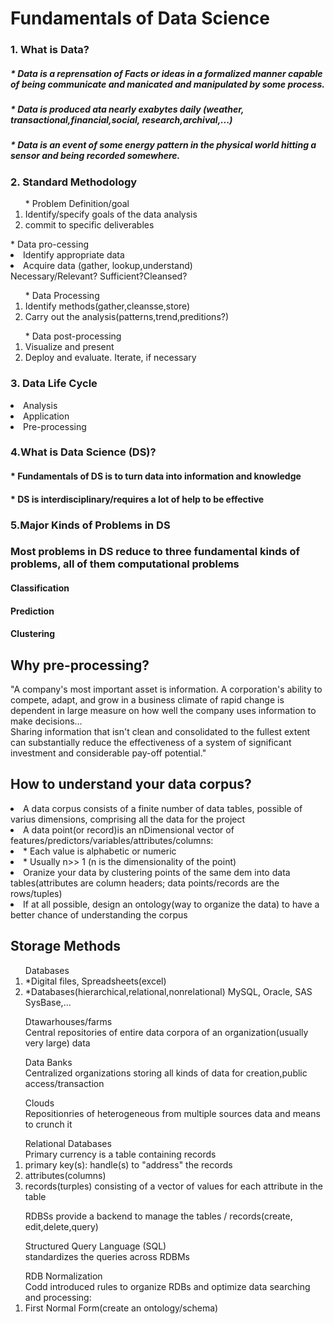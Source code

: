 # Fundamentals of Data Science #
### 1. What is Data? ###
##### * Data is a reprensation of Facts or ideas in a formalized manner capable of being communicate and manicated and manipulated by some process. #####
##### * Data is produced ata nearly exabytes daily (weather, transactional,financial,social, research,archival,...) ##### 
##### * Data is an event of some energy pattern in the physical world hitting a sensor and being recorded somewhere. #####

### 2. Standard Methodology ###
<ol>* Problem Definition/goal
  <li>Identify/specify goals of the data analysis</li>
  <li>commit to specific deliverables</li>
</ol>
</ol> * Data pro-cessing 
  <li> Identify appropriate data</li>
  <li> Acquire data (gather, lookup,understand)<br> Necessary/Relevant? Sufficient?Cleansed?</li>
</ol>
<ol> * Data Processing
  <li>Identify methods(gather,cleansse,store)</li>
  <li>Carry out the analysis(patterns,trend,preditions?)</li>
</ol>
<ol> * Data post-processing
    <li>Visualize and present</li>
    <li>Deploy and evaluate. Iterate, if necessary</li>
</ol>

### 3. Data Life Cycle ###
<li> Analysis </li>
<li> Application </li>
<li> Pre-processing </li>   

### 4.What is Data Science (DS)? ###
#### * Fundamentals of DS is to turn data into information and knowledge ####
#### * DS is interdisciplinary/requires a lot of help to be effective ####

### 5.Major Kinds of Problems in DS ###
### Most problems in DS reduce to three fundamental kinds of problems, all of them computational problems ###
#### Classification #### 
#### Prediction ####
#### Clustering ####
    
## Why pre-processing? ##   
<p> "A company's most important asset is information. A corporation's ability to compete, adapt, and grow in a business climate of rapid change is dependent in large measure on how well the company uses information to make decisions...<br> Sharing information that isn't clean and consolidated to the fullest extent can substantially reduce the effectiveness of a system of significant investment and considerable pay-off potential."
</p>

## How to understand your data corpus? ##
<li>A data corpus consists of a finite number of data tables, possible of varius dimensions, comprising all the data for the project</li>
<li>A data point(or record)is an nDimensional vector of features/predictors/variables/attributes/columns:
  <li> * Each value is alphabetic or numeric</li>
  <li> * Usually n>> 1 (n is the dimensionality of the point)</li>
</li>
<li>Oranize your data by clustering points of the same dem into data tables(attributes are column headers; data points/records are the rows/tuples)</li>
<li>If at all possible, design an ontology(way to organize the data) to have a better chance of understanding the corpus</li>


## Storage Methods ##
<p>
  <ol>Databases
    <li> *Digital files, Spreadsheets(excel)</li>
    <li> *Databases(hierarchical,relational,nonrelational) MySQL, Oracle, SAS SysBase,...</li>
  </ol>
  <ol>Dtawarhouses/farms <br>
    Central repositories of entire data corpora of an organization(usually very large) data
  </ol>
  <ol>Data Banks <br>
    Centralized organizations storing all kinds of data for creation,public access/transaction
  </ol>
  <ol>Clouds <br>
    Repositionries of heterogeneous from multiple sources data and means to crunch it
  </ol>
  <ol>Relational Databases<br>Primary currency is a table containing records
    <li>primary key(s): handle(s) to "address" the records</li>
    <li>attributes(columns)</li>
    <li>records(turples) consisting of a vector of values for each attribute in the table</li>
  </ol>
  <ol>RDBSs provide a backend to manage the tables / records(create, edit,delete,query)</ol>
  <ol>Structured Query Language (SQL)<br> standardizes the queries across RDBMs</ol>
  <ol>RDB Normalization<br> Codd introduced rules to organize RDBs and optimize data searching and processing:<br>
    <li>First Normal Form(create an ontology/schema)</li>
  </ol>
</p>


